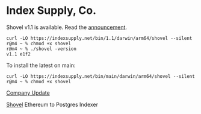 # Index Supply, Co.

Shovel v1.1 is available. Read the [announcement][1].

```
curl -LO https://indexsupply.net/bin/1.1/darwin/arm64/shovel --silent
r@m4 ~ % chmod +x shovel
r@m4 ~ % ./shovel -version
v1.1 e1f2
```

To install the latest on main:

```
curl -LO https://indexsupply.net/bin/main/darwin/arm64/shovel --silent
r@m4 ~ % chmod +x shovel
```

[Company Update][2]

[Shovel][3] Ethereum to Postgres Indexer

[1]: https://indexsupply.com/shovel/1.0
[2]: https://indexsupply.com/update-1
[3]: https://indexsupply.com/shovel
